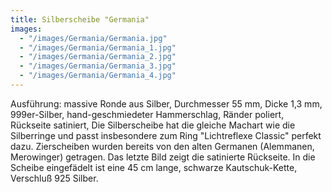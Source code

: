```yaml
---
title: Silberscheibe "Germania"
images:
  - "/images/Germania/Germania.jpg"
  - "/images/Germania/Germania_1.jpg"
  - "/images/Germania/Germania_2.jpg"
  - "/images/Germania/Germania_3.jpg"
  - "/images/Germania/Germania_4.jpg"
---
```

Ausführung: massive Ronde aus Silber, Durchmesser 55 mm, Dicke 1,3 mm, 999er-Silber, hand-geschmiedeter Hammerschlag, Ränder poliert, Rückseite satiniert,
Die Silberscheibe hat die gleiche Machart wie die Silberringe und passt insbesondere zum Ring "Lichtreflexe Classic" perfekt dazu.
Zierscheiben wurden bereits von den alten Germanen (Alemmanen, Merowinger) getragen.
Das letzte Bild zeigt die satinierte Rückseite. In die Scheibe eingefädelt ist eine 45 cm lange, schwarze Kautschuk-Kette, Verschluß 925 Silber.